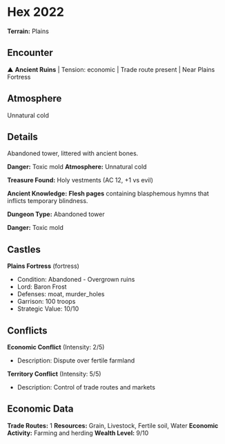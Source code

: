 # Hex 2022

**Terrain:** Plains

## Encounter
▲ **Ancient Ruins** | Tension: economic | Trade route present | Near Plains Fortress

## Atmosphere
Unnatural cold

## Details
Abandoned tower, littered with ancient bones.

**Danger:** Toxic mold
**Atmosphere:** Unnatural cold

**Treasure Found:** Holy vestments (AC 12, +1 vs evil)

**Ancient Knowledge:** **Flesh pages** containing blasphemous hymns that inflicts temporary blindness.

**Dungeon Type:** Abandoned tower

**Danger:** Toxic mold

## Castles
**Plains Fortress** (fortress)
- Condition: Abandoned - Overgrown ruins
- Lord: Baron Frost
- Defenses: moat, murder_holes
- Garrison: 100 troops
- Strategic Value: 10/10

## Conflicts
**Economic Conflict** (Intensity: 2/5)
- Description: Dispute over fertile farmland

**Territory Conflict** (Intensity: 5/5)
- Description: Control of trade routes and markets

## Economic Data
**Trade Routes:** 1
**Resources:** Grain, Livestock, Fertile soil, Water
**Economic Activity:** Farming and herding
**Wealth Level:** 9/10
